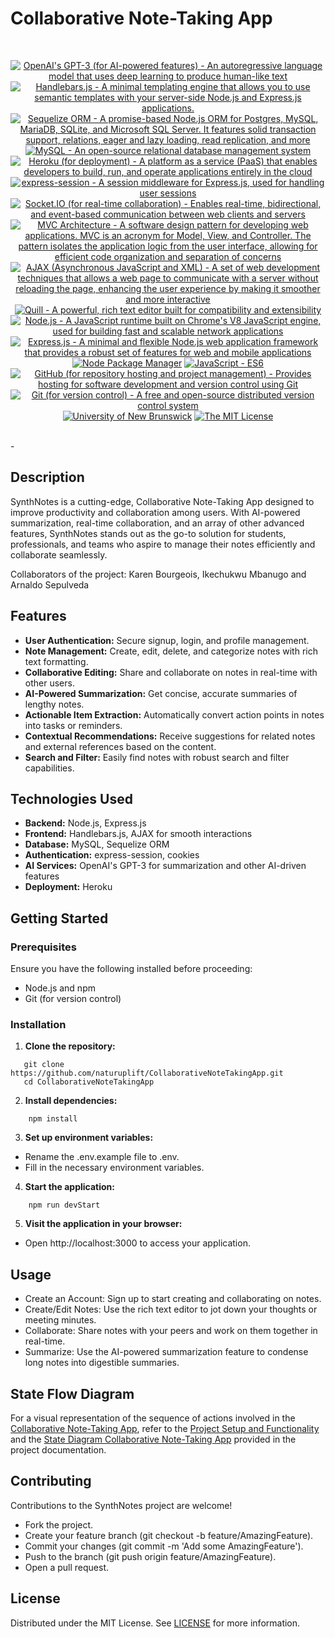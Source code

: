 # Collaborative Note-Taking App

<br/>
<p align="center">
    <a href="https://www.openai.com/" >
        <img alt="OpenAI's GPT-3 (for AI-powered features) - An autoregressive language model that uses deep learning to produce human-like text" src="https://img.shields.io/static/v1.svg?label=OpenAI&message=GPT-3-turbo&color=brightgreen" /></a>
    <a href="https://handlebarsjs.com/" >
        <img alt="Handlebars.js - A minimal templating engine that allows you to use semantic templates with your server-side Node.js and Express.js applications." src="https://img.shields.io/static/v1.svg?label=Handlebars.js&message=templating engine&color=orange" /></a>
    <a href="https://sequelize.org/">
        <img alt="Sequelize ORM - A promise-based Node.js ORM for Postgres, MySQL, MariaDB, SQLite, and Microsoft SQL Server. It features solid transaction support, relations, eager and lazy loading, read replication, and more" src="https://img.shields.io/static/v1.svg?label=Sequelize ORM&message=Node.js ORM&color=blueviolet" /></a>
    <a href="https://www.mysql.com/">
        <img alt="MySQL - An open-source relational database management system" src="https://img.shields.io/static/v1.svg?label=MySQL&message=database&color=yellowgreen" /></a>
    <a href="https://www.heroku.com/">
        <img alt="Heroku (for deployment) - A platform as a service (PaaS) that enables developers to build, run, and operate applications entirely in the cloud" src="https://img.shields.io/static/v1.svg?label=Heroku&message=deployment&color=red" /></a>
    <a href="https://www.npmjs.com/package/express-session">
        <img alt="express-session - A session middleware for Express.js, used for handling user sessions" src="https://img.shields.io/static/v1.svg?label=express-session&message=middleware&color=green" /></a>
    <a href="https://socket.io/">
        <img alt="Socket.IO (for real-time collaboration) - Enables real-time, bidirectional, and event-based communication between web clients and servers" src="https://img.shields.io/static/v1.svg?label=Socket.IO&message=real-time collaboration&color=yellow" /></a>
    <a href="https://developer.mozilla.org/en-US/docs/Glossary/MVC">
        <img alt="MVC Architecture - A software design pattern for developing web applications. MVC is an acronym for Model, View, and Controller. The pattern isolates the application logic from the user interface, allowing for efficient code organization and separation of concerns" src="https://img.shields.io/static/v1.svg?label=MVC Architecture&message=design pattern&color=lightcyan" /></a>
    <a href="https://developer.mozilla.org/en-US/docs/Web/Guide/AJAX" >
        <img alt="AJAX (Asynchronous JavaScript and XML) - A set of web development techniques that allows a web page to communicate with a server without reloading the page, enhancing the user experience by making it smoother and more interactive" src="https://img.shields.io/static/v1.svg?label=AJAX&message=web dev techniques&color=yellow" /></a>
    <a href="https://quilljs.com/">
        <img alt="Quill - A powerful, rich text editor built for compatibility and extensibility" src="https://img.shields.io/static/v1.svg?label=Quill&message=text editor&color=darkgreen" /></a>
    <a href="https://nodejs.org/" >
        <img alt="Node.js - A JavaScript runtime built on Chrome's V8 JavaScript engine, used for building fast and scalable network applications" src="https://img.shields.io/static/v1.svg?label=Node.js&message=JavaScript runtime&color=lightyellow" /></a>
    <a href="https://expressjs.com/" >
        <img alt="Express.js - A minimal and flexible Node.js web application framework that provides a robust set of features for web and mobile applications" src="https://img.shields.io/static/v1.svg?label=Express.js&message=web app framework&color=blue" /></a>
    <a href="https://www.npmjs.com/" >
        <img alt="Node Package Manager" src="https://img.shields.io/static/v1.svg?label=npm&message=packages&color=lightblue" /></a>
    <a href="https://developer.mozilla.org/en-US/docs/Web/JavaScript" >
        <img alt="JavaScript - ES6" src="https://img.shields.io/static/v1.svg?label=JavaScript&message=ES6&color=violet" /></a>
    <a href="https://github.com/">
        <img alt="GitHub (for repository hosting and project management) - Provides hosting for software development and version control using Git" src="https://img.shields.io/static/v1.svg?label=GitHub&message=hosting&color=lightgrey" /></a>
    <a href="https://git-scm.com/">
        <img alt="Git (for version control) - A free and open-source distributed version control system" src="https://img.shields.io/static/v1.svg?label=Git&message=version control&color=black" /></a>
    <a href="https://unb.ca/cel/bootcamps/coding.html">
        <img alt="University of New Brunswick" src="https://img.shields.io/static/v1.svg?label=UNB&message=Bootcamp&color=red" /></a>
    <a href="https://opensource.org/license/mit/">
        <img alt="The MIT License" src="https://img.shields.io/static/v1.svg?label=License&message=MIT&color=lightgreen" /></a>
</p>
<br/>-

## Description
SynthNotes is a cutting-edge, Collaborative Note-Taking App designed to improve productivity and collaboration among users. With AI-powered summarization, real-time collaboration, and an array of other advanced features, SynthNotes stands out as the go-to solution for students, professionals, and teams who aspire to manage their notes efficiently and collaborate seamlessly.

Collaborators of the project: Karen Bourgeois, Ikechukwu Mbanugo and Arnaldo Sepulveda

## Features
- **User Authentication:** Secure signup, login, and profile management.
- **Note Management:** Create, edit, delete, and categorize notes with rich text formatting.
- **Collaborative Editing:** Share and collaborate on notes in real-time with other users.
- **AI-Powered Summarization:** Get concise, accurate summaries of lengthy notes.
- **Actionable Item Extraction:** Automatically convert action points in notes into tasks or reminders.
- **Contextual Recommendations:** Receive suggestions for related notes and external references based on the content.
- **Search and Filter:** Easily find notes with robust search and filter capabilities.

## Technologies Used
- **Backend:** Node.js, Express.js
- **Frontend:** Handlebars.js, AJAX for smooth interactions
- **Database:** MySQL, Sequelize ORM
- **Authentication:** express-session, cookies
- **AI Services:** OpenAI's GPT-3 for summarization and other AI-driven features
- **Deployment:** Heroku

## Getting Started

### Prerequisites
Ensure you have the following installed before proceeding:
- Node.js and npm
- Git (for version control)

### Installation
1. **Clone the repository:**
```shell
   git clone https://github.com/naturuplift/CollaborativeNoteTakingApp.git
   cd CollaborativeNoteTakingApp
```

2. **Install dependencies:**
```shell
    npm install
```

3. **Set up environment variables:**
- Rename the .env.example file to .env.
- Fill in the necessary environment variables.

4. **Start the application:**
```shell
    npm run devStart
```

5. **Visit the application in your browser:**
- Open http://localhost:3000 to access your application.

## Usage
- Create an Account: Sign up to start creating and collaborating on notes.
- Create/Edit Notes: Use the rich text editor to jot down your thoughts or meeting minutes.
- Collaborate: Share notes with your peers and work on them together in real-time.
- Summarize: Use the AI-powered summarization feature to condense long notes into digestible summaries.

## State Flow Diagram

For a visual representation of the sequence of actions involved in the [Collaborative Note-Taking App][note-taking-app], refer to the [Project Setup and Functionality][project-setup] and the [State Diagram Collaborative Note-Taking App][state-flow] provided in the project documentation.


## Contributing
Contributions to the SynthNotes project are welcome!
- Fork the project.
- Create your feature branch (git checkout -b feature/AmazingFeature).
- Commit your changes (git commit -m 'Add some AmazingFeature').
- Push to the branch (git push origin feature/AmazingFeature).
- Open a pull request.

## License
Distributed under the MIT License. See [LICENSE][MIT] for more information.

[project-app]: <>
[project-code]: <>
[note-taking-app]: <https://github.com/naturuplift/CollaborativeNoteTakingApp/blob/main/assets/img/Collaborative%20Note-Taking%20App%20v1.png>
[project-setup]: <https://github.com/naturuplift/CollaborativeNoteTakingApp/blob/main/assets/img/Project%20Setup%20and%20Functionality%20v1.png>
[state-flow]: <https://github.com/naturuplift/CollaborativeNoteTakingApp/blob/main/assets/img/State%20Diagram%20Collaborative%20Note-Taking%20App%20v1.png>
[MIT]: <https://github.com/naturuplift/CollaborativeNoteTakingApp/blob/main/LICENSE>